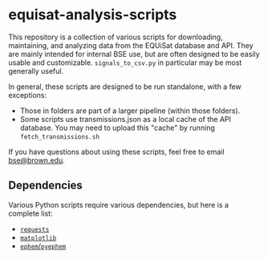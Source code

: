 # equisat-analysis-scripts
This repository is a collection of various scripts for downloading, maintaining, and analyzing data 
from the EQUiSat database and API. They are mainly intended for internal BSE use, but are often
designed to be easily usable and customizable. 
`signals_to_csv.py` in particular may be most generally useful.

In general, these scripts are designed to be run standalone, with a few exceptions:
- Those in folders are part of a larger pipeline (within those folders).
- Some scripts use transmissions.json as a local cache of the API database. 
  You may need to upload this "cache" by running `fetch_transmissions.sh`

If you have questions about using these scripts, feel free to email [bse@brown.edu](mailto:bse@brown.edu).

## Dependencies
Various Python scripts require various dependencies, but here is a complete list:
- [`requests`](https://2.python-requests.org/en/master/)
- [`matplotlib`](https://matplotlib.org/)
- [`ephem`/`pyephem`](https://pypi.org/project/ephem/)